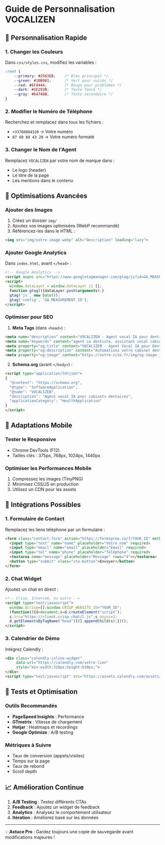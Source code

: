 # Guide de Personnalisation VOCALIZEN

## 🎨 Personnalisation Rapide

### 1. Changer les Couleurs

Dans `css/styles.css`, modifiez les variables :

```css
:root {
    --primary: #2563EB;    /* Bleu principal */
    --green: #10B981;      /* Vert pour succès */
    --red: #EF4444;        /* Rouge pour problèmes */
    --dark: #1E293B;       /* Texte foncé */
    --gray: #64748B;       /* Texte secondaire */
}
```

### 2. Modifier le Numéro de Téléphone

Recherchez et remplacez dans tous les fichiers :
- `+33760884320` → Votre numéro
- `07 60 88 43 20` → Votre numéro formaté

### 3. Changer le Nom de l'Agent

Remplacez `VOCALIZEN` par votre nom de marque dans :
- Le logo (header)
- Le titre de la page
- Les mentions dans le contenu

## 🚀 Optimisations Avancées

### Ajouter des Images

1. Créez un dossier `img/`
2. Ajoutez vos images optimisées (WebP recommandé)
3. Référencez-les dans le HTML :

```html
<img src="img/votre-image.webp" alt="Description" loading="lazy">
```

### Ajouter Google Analytics

Dans `index.html`, avant `</head>` :

```html
<!-- Google Analytics -->
<script async src="https://www.googletagmanager.com/gtag/js?id=GA_MEASUREMENT_ID"></script>
<script>
  window.dataLayer = window.dataLayer || [];
  function gtag(){dataLayer.push(arguments);}
  gtag('js', new Date());
  gtag('config', 'GA_MEASUREMENT_ID');
</script>
```

### Optimiser pour SEO

1. **Meta Tags** (dans `<head>`) :
```html
<meta name="description" content="VOCALIZEN - Agent vocal IA pour dentistes. Réduisez 73% des no-shows, automatisez vos RDV.">
<meta name="keywords" content="agent ia dentiste, assistant vocal cabinet dentaire, vocalizen">
<meta property="og:title" content="VOCALIZEN - Agent Vocal IA pour Dentistes">
<meta property="og:description" content="Automatisez votre cabinet dentaire avec l'IA">
<meta property="og:image" content="https://votre-site.fr/img/og-image.jpg">
```

2. **Schema.org** (avant `</body>`) :
```html
<script type="application/ld+json">
{
  "@context": "https://schema.org",
  "@type": "SoftwareApplication",
  "@name": "VOCALIZEN",
  "description": "Agent vocal IA pour cabinets dentaires",
  "applicationCategory": "HealthApplication"
}
</script>
```

## 📱 Adaptations Mobile

### Tester le Responsive
- Chrome DevTools (F12)
- Tailles clés : 375px, 768px, 1024px, 1440px

### Optimiser les Performances Mobile
1. Compressez les images (TinyPNG)
2. Minimisez CSS/JS en production
3. Utilisez un CDN pour les assets

## 🔧 Intégrations Possibles

### 1. Formulaire de Contact

Remplacez les liens téléphone par un formulaire :

```html
<form class="contact-form" action="https://formspree.io/f/YOUR_ID" method="POST">
  <input type="text" name="name" placeholder="Votre nom" required>
  <input type="email" name="email" placeholder="Email" required>
  <input type="tel" name="phone" placeholder="Téléphone" required>
  <textarea name="message" placeholder="Message" rows="4"></textarea>
  <button type="submit" class="cta-button">Envoyer</button>
</form>
```

### 2. Chat Widget

Ajoutez un chat en direct :

```html
<!-- Crisp, Intercom, ou autre -->
<script type="text/javascript">
  window.$crisp=[];window.CRISP_WEBSITE_ID="YOUR_ID";
  (function(){d=document;s=d.createElement("script");
  s.src="https://client.crisp.chat/l.js";s.async=1;
  d.getElementsByTagName("head")[0].appendChild(s);})();
</script>
```

### 3. Calendrier de Démo

Intégrez Calendly :

```html
<div class="calendly-inline-widget" 
     data-url="https://calendly.com/votre-lien" 
     style="min-width:320px;height:630px;">
</div>
<script type="text/javascript" src="https://assets.calendly.com/assets/external/widget.js"></script>
```

## 🎯 Tests et Optimisation

### Outils Recommandés
- **PageSpeed Insights** : Performance
- **GTmetrix** : Vitesse de chargement
- **Hotjar** : Heatmaps et recordings
- **Google Optimize** : A/B testing

### Métriques à Suivre
- Taux de conversion (appels/visites)
- Temps sur la page
- Taux de rebond
- Scroll depth

## 📈 Amélioration Continue

1. **A/B Testing** : Testez différents CTAs
2. **Feedback** : Ajoutez un widget de feedback
3. **Analytics** : Analysez le comportement utilisateur
4. **Itération** : Améliorez basé sur les données

---

💡 **Astuce Pro** : Gardez toujours une copie de sauvegarde avant modifications majeures !